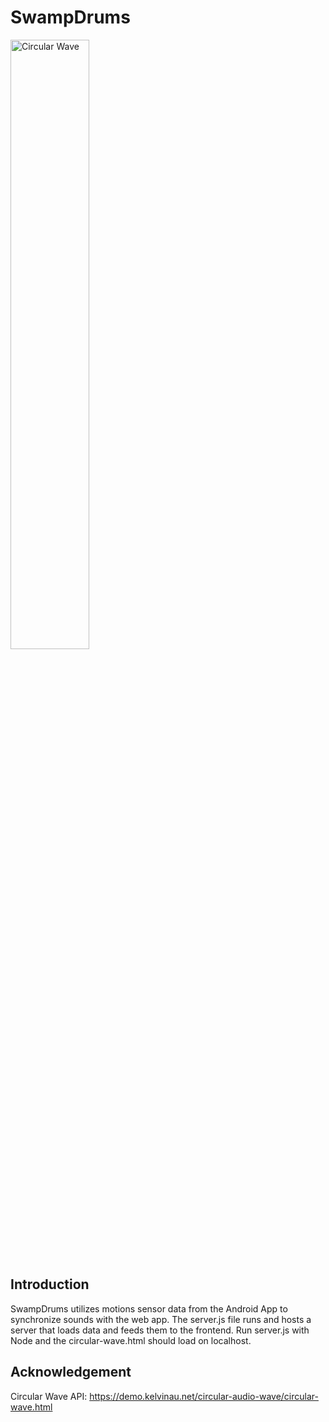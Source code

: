 # SwampDrums
<img alt="Circular Wave" src="http://demo.kelvinau.net/circular-audio-wave/circular-wave.gif" width="50%"/>

## Introduction
SwampDrums utilizes motions sensor data from the Android App to synchronize sounds with the web app. The server.js file runs and hosts a server that loads data and feeds them to the frontend. Run server.js with Node and the circular-wave.html should load on localhost. 

## Acknowledgement
Circular Wave API: https://demo.kelvinau.net/circular-audio-wave/circular-wave.html 
